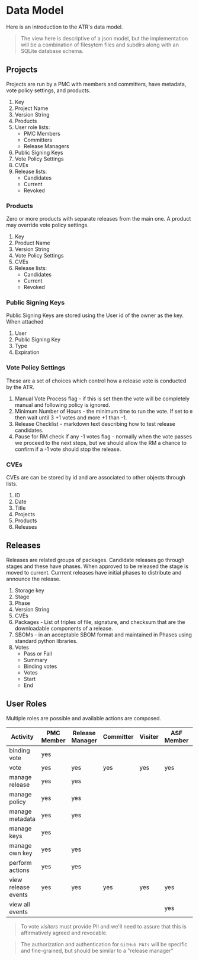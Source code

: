 # Data Model

Here is an introduction to the ATR's data model.

> The view here is descriptive of a json model, but the implementation will be a combination of filesytem files and subdirs along with an SQLite database schema.

## Projects

Projects are run by a PMC with members and committers, have metadata, vote policy settings, and products.

1. Key
2. Project Name
3. Version String
9. Products
4. User role lists:
   - PMC Members
   - Committers
   - Release Managers
5. Public Signing Keys
8. Vote Policy Settings
9. CVEs
10. Release lists:
    - Candidates
    - Current
    - Revoked

### Products

Zero or more products with separate releases from the main one. A product may override vote policy settings.

1. Key
2. Product Name
3. Version String
8. Vote Policy Settings
9. CVEs
10. Release lists:
    - Candidates
    - Current
    - Revoked

### Public Signing Keys

Public Signing Keys are stored using the User id of the owner as the key. When attached

1. User
2. Public Signing Key
3. Type
4. Expiration

### Vote Policy Settings

These are a set of choices which control how a release vote is conducted by the ATR. 

1. Manual Vote Process flag - if this is set then the vote will be completely manual and following policy is ignored.
2. Minimum Number of Hours - the minimum time to run the vote. If set to `0` then wait until 3 +1 votes and more +1 than -1.
3. Release Checklist - markdown text describing how to test release candidates.
4. Pause for RM check if any -1 votes flag - normally when the vote passes we proceed to the next steps,
   but we should allow the RM a chance to confirm if a -1 vote should stop the release.

### CVEs

CVEs are can be stored by id and are associated to other objects through lists.

1. ID
2. Date
3. Title
4. Projects
5. Products
6. Releases

## Releases

Releases are related groups of packages. Candidate releases go through stages and these have phases.
When approved to be released the stage is moved to current.
Currrent releases have initial phases to distribute and announce the release.

1. Storage key
2. Stage
3. Phase
3. Version String
4. CVEs
3. Packages - List of triples of file, signature, and checksum that are the downloadable components of a release.
6. SBOMs - in an acceptable SBOM format and maintained in Phases using standard python libraries.
5. Votes
   - Pass or Fail
   - Summary
   - Binding votes
   - Votes
   - Start
   - End

## User Roles

Multiple roles are possible and available actions are composed.

| Activity   | PMC Member | Release Manager | Committer | Visiter | ASF Member | Admin
| ---------- | ---------- | --------------- | --------- | ------- | ---------- | -----
| binding vote | yes |  | | |  | 
| vote         | yes | yes | yes | yes | yes | 
| manage release | yes | yes | | | | yes
| manage policy | yes | yes | | | | yes
| manage metadata | yes | yes | | | | yes
| manage keys | yes | | | | | yes
| manage own key | yes | yes | | | |
| perform actions | yes | yes | | | | yes
| view release events | yes | yes | yes | yes | yes | yes
| view all events | | | | | yes | yes

> To vote _visiters_ must provide PII and we'll need to assure that this is affirmatively agreed and revocable.

> The authorization and authentication for `GitHub PATs` will be specific and fine-grained, but should be similar to a "release manager"
